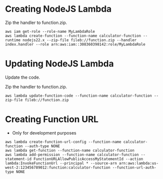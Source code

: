 # Creating NodeJS Lambda

Zip the handler to function.zip.

```
aws iam get-role --role-name MyLambdaRole
aws lambda create-function --function-name calculator-function --runtime nodejs22.x --zip-file fileb://function.zip --handler index.handler --role arn:aws:iam::308360398142:role/MyLambdaRole
```

# Updating NodeJS Lambda

Update the code.

Zip the handler to function.zip.

```
aws lambda update-function-code --function-name calculator-function --zip-file fileb://function.zip
```

# Creating Function URL

* Only for development purposes

```
aws lambda create-function-url-config --function-name calculator-function --auth-type NONE
aws lambda get-function --function-name calculator-function
aws lambda add-permission --function-name calculator-function --statement-id FunctionURLAllowPublicAccessMyStatementId --action lambda:InvokeFunctionUrl --principal * --source-arn arn:aws:lambda:us-west-2:123456789012:function:calculator-function --function-url-auth-type NONE
```
